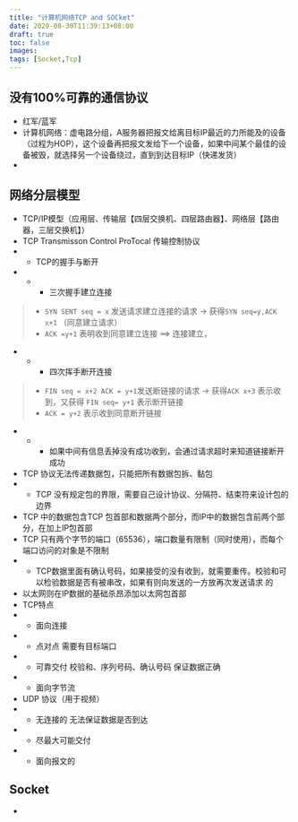 ```yaml
---
title: "计算机网络TCP and SOCket"
date: 2020-08-30T11:39:13+08:00
draft: true
toc: false
images:
tags: [Socket,Tcp]
---
```


## 没有100%可靠的通信协议
- 红军/蓝军
- 计算机网络：虚电路分组，A服务器把报文给离目标IP最近的力所能及的设备（过程为HOP），这个设备再把报文发给下一个设备，如果中间某个最佳的设备被毁，就选择另一个设备绕过，直到到达目标IP（快递发货）
- 

## 网络分层模型
- TCP/IP模型（应用层、传输层【四层交换机、四层路由器】、网络层【路由器，三层交换机】）
- TCP Transmisson Control ProTocal 传输控制协议  
- - TCP的握手与断开
- - - 三次握手建立连接
> - `SYN SENT seq = x` 发送请求建立连接的请求 -> 获得`SYN seq=y,ACK x+1` （同意建立请求）
> - `ACK =y+1` 表明收到同意建立连接 ==> 连接建立，
- - - 四次挥手断开连接
> - `FIN seq = x+2 ACK = y+1`发送断链接的请求 -> 获得`ACK x+3` 表示收到，又获得 `FIN seq= y+1` 表示断开链接
> - `ACK = y+2` 表示收到同意断开链接
- - - 如果中间有信息丢掉没有成功收到，会通过请求超时来知道链接断开成功
- TCP 协议无法传递数据包，只能把所有数据包拆、黏包
- - TCP 没有规定包的界限，需要自己设计协议、分隔符、结束符来设计包的边界
- TCP 中的数据包含TCP 包首部和数据两个部分，而IP中的数据包含前两个部分，在加上IP包首部
- TCP 只有两个字节的端口（65536），端口数量有限制（同时使用），而每个端口访问的对象是不限制
- - TCP数据里面有确认号码，如果接受的没有收到，就需要重传。校验和可以检验数据是否有被串改，如果有则向发送的一方放再次发送请求
的
- 以太网则在IP数据的基础杀昂添加以太网包首部
- TCP特点
- - 面向连接 
- - 点对点 需要有目标端口
- - 可靠交付 校验和、序列号码、确认号码 保证数据正确
- - 面向字节流
- UDP 协议（用于视频）
- - 无连接的 无法保证数据是否到达
- - 尽最大可能交付
- - 面向报文的

## Socket
- 


